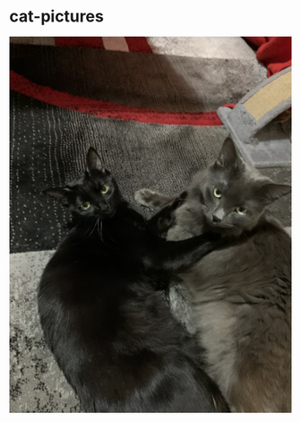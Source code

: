 # cat-pictures
![](https://github.com/maybestcoding/cat-pictures/blob/main/CD674006-1BAF-4CAF-8970-109F3AD26424.jpeg?raw=true)
